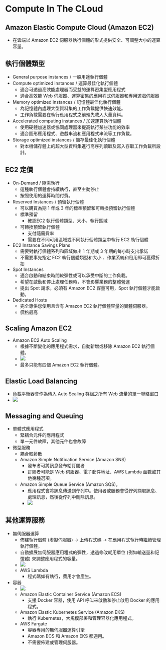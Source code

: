 # Compute In The CLoud
## Amazon Elastic Compute Cloud (Amazon EC2)
- 在雲端以 Amazon EC2 伺服器執行個體的形式提供安全、可調整大小的運算容量。 
## 執行個體類型
- General purpose instances / 一般用途執行個體
- Compute optimized instances / 運算最佳化執行個體
  - 適合可透過高效能處理器而受益的運算密集型應用程式
  - 適合高效能 Web 伺服器、運算密集的應用程式伺服器和專用遊戲伺服器
- Memory optimized instances / 記憶體最佳化執行個體
  - 為記憶體內處理大型資料集的工作負載提供快速效能。
  - 工作負載需要在執行應用程式之前預先載入大量資料。
- Accelerated computing instances / 加速運算執行個體
  - 使用硬體加速器或協同處理器來提高執行某些功能的效率
  - 適合圖形應用程式、遊戲串流和應用程式串流等工作負載。
- Storage optimized instances / 儲存最佳化執行個體
  - 對本機儲存體上的超大型資料集進行高序列讀取及寫入存取工作負載所設計。

## EC2 定價
- On-Demand / 隨需執行
  - 這種執行個體會持續執行，直至主動停止
  - 按照使用的運算時間付費。
- Reserved Instances / 預留執行個體
  - 可以購買為期 1 年或 3 年的標準預留和可轉換預留執行個體
  - 標準預留
    - 確認EC2 執行個體類型、大小、執行區域
  - 可轉換預留執行個體
    - 支付隨需費率
    - 需要在不同可用區域或不同執行個體類型中執行 EC2 執行個體
- EC2 Instance Savings Plans 
  - 需要對執行個體系列和區域做出 1 年期或 3 年期的每小時支出承諾
  - 不需要事先指定 EC2 執行個體類型和大小 、作業系統和租用即可獲得折扣
- Spot Instances
  - 適合啟動和結束時間較彈性或可以承受中斷的工作負載。
  - 希望在啟動和停止處理任務時，不會影響業務的整體營運
  - 提出 Spot 請求，必須有 Amazon EC2 容量可用，Spot 執行個體才能啟動。
- Dedicated Hosts 
  - 完全專供您使用且含有 Amazon EC2 執行個體容量的實體伺服器。 
  - 價格最高

## Scaling Amazon EC2
- Amazon EC2 Auto Scaling
  - 根據不斷變化的應用程式需求，自動新增或移除 Amazon EC2 執行個體。
  - ![](https://explore.skillbuilder.aws/files/a/w/aws_prod1_docebosaas_com/1715310000/sigGosoKSxSPrsboXWgt-Q/tincan/50bb3ae9507c15309a6ecbb7b8d96d9cb455d06f/assets/UmsEzpgTK6YAnzo8_3SsQzg9Kxj3ktRuJ.png)
  - 最多只能有四個 Amazon EC2 執行個體。

## Elastic Load Balancing
- 負載平衡器會作為傳入 Auto Scaling 群組之所有 Web 流量的單一聯絡窗口
- ![](https://explore.skillbuilder.aws/files/a/w/aws_prod1_docebosaas_com/1715310000/sigGosoKSxSPrsboXWgt-Q/tincan/50bb3ae9507c15309a6ecbb7b8d96d9cb455d06f/assets/4Gi2s1Lf6PgngYlw_IwR_Im7rBdRH0kUD.png)


## Messaging and Queuing
- 單體式應用程式
  - 緊耦合元件的應用程式
  - 單一元件故障，其他元件也會故障
- 微型服務
  - 耦合較鬆散
  - Amazon Simple Notification Service (Amazon SNS)
    - 發布者可將訊息發布給訂閱者
    - 訂閱者可能是 Web 伺服器、電子郵件地址、AWS Lambda 函數或其他幾種選項。
  - Amazon Simple Queue Service (Amazon SQS)。
    - 應用程式會將訊息傳送到佇列中。使用者或服務會從佇列擷取訊息、處理訊息，然後從佇列中刪除訊息。
    - ![](https://explore.skillbuilder.aws/files/a/w/aws_prod1_docebosaas_com/1715310000/sigGosoKSxSPrsboXWgt-Q/tincan/50bb3ae9507c15309a6ecbb7b8d96d9cb455d06f/assets/7P1q6EVmhadI8ktb_iymvXxrZ9rIkS4m7.jpg)

## 其他運算服務
- 無伺服器運算
  - 佈建執行個體 (虛擬伺服器) -> 上傳程式碼 -> 在應用程式執行時繼續管理執行個體。
  - 自動擴展無伺服器應用程式的彈性，透過修改耗用單位 (例如輸送量和記憶體) 來調整應用程式的容量。
  - ![](https://explore.skillbuilder.aws/files/a/w/aws_prod1_docebosaas_com/1715310000/sigGosoKSxSPrsboXWgt-Q/tincan/50bb3ae9507c15309a6ecbb7b8d96d9cb455d06f/assets/PPzn4KCnCDP9aLAQ__tmc6AMmOWfJKKCk.png)
  - AWS Lambda
    - 程式碼如有執行，費用才會產生。
- 容器
  - ![](https://explore.skillbuilder.aws/files/a/w/aws_prod1_docebosaas_com/1715310000/sigGosoKSxSPrsboXWgt-Q/tincan/50bb3ae9507c15309a6ecbb7b8d96d9cb455d06f/assets/i9_IJhrAbPKJHUvT_XOX7fCvLDgeaPpVS.png)
  - Amazon Elastic Container Service (Amazon ECS)
    - 支援 Docker 容器，使用 API 呼叫來啟動和停止啟用 Docker 的應用程式。
  - Amazon Elastic Kubernetes Service (Amazon EKS)
    - 執行 Kubernetes，大規模部署和管理容器化應用程式。
  - AWS Fargate
    - 容器專用的無伺服器運算引擎  
    - Amazon ECS 和 Amazon EKS 都適用。 
    - 不需要佈建或管理伺服器。
